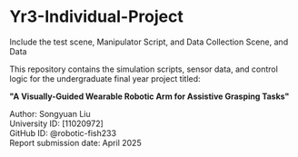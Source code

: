 # Yr3-Individual-Project
Include the test scene, Manipulator Script, and Data Collection Scene, and Data

This repository contains the simulation scripts, sensor data, and control logic for the undergraduate final year project titled:

**"A Visually-Guided Wearable Robotic Arm for Assistive Grasping Tasks"**

Author: Songyuan Liu  
University ID: [11020972]  
GitHub ID: @robotic-fish233  
Report submission date: April 2025
